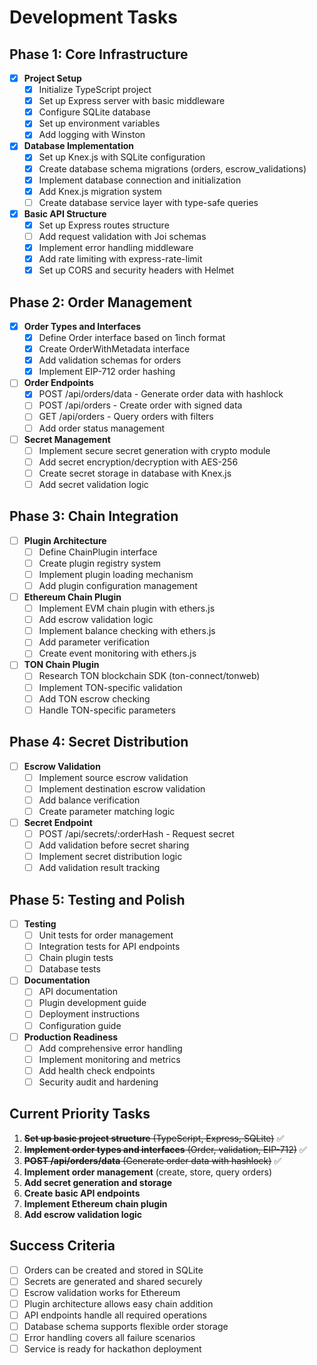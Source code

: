 # Development Tasks

## Phase 1: Core Infrastructure
- [x] **Project Setup**
  - [x] Initialize TypeScript project
  - [x] Set up Express server with basic middleware
  - [x] Configure SQLite database
  - [x] Set up environment variables
  - [x] Add logging with Winston

- [x] **Database Implementation**
  - [x] Set up Knex.js with SQLite configuration
  - [x] Create database schema migrations (orders, escrow_validations)
  - [x] Implement database connection and initialization
  - [x] Add Knex.js migration system
  - [ ] Create database service layer with type-safe queries

- [x] **Basic API Structure**
  - [x] Set up Express routes structure
  - [ ] Add request validation with Joi schemas
  - [x] Implement error handling middleware
  - [x] Add rate limiting with express-rate-limit
  - [x] Set up CORS and security headers with Helmet

## Phase 2: Order Management
- [x] **Order Types and Interfaces**
  - [x] Define Order interface based on 1inch format
  - [x] Create OrderWithMetadata interface
  - [x] Add validation schemas for orders
  - [x] Implement EIP-712 order hashing

- [ ] **Order Endpoints**
  - [x] POST /api/orders/data - Generate order data with hashlock
  - [ ] POST /api/orders - Create order with signed data
  - [ ] GET /api/orders - Query orders with filters
  - [ ] Add order status management

- [ ] **Secret Management**
  - [ ] Implement secure secret generation with crypto module
  - [ ] Add secret encryption/decryption with AES-256
  - [ ] Create secret storage in database with Knex.js
  - [ ] Add secret validation logic

## Phase 3: Chain Integration
- [ ] **Plugin Architecture**
  - [ ] Define ChainPlugin interface
  - [ ] Create plugin registry system
  - [ ] Implement plugin loading mechanism
  - [ ] Add plugin configuration management

- [ ] **Ethereum Chain Plugin**
  - [ ] Implement EVM chain plugin with ethers.js
  - [ ] Add escrow validation logic
  - [ ] Implement balance checking with ethers.js
  - [ ] Add parameter verification
  - [ ] Create event monitoring with ethers.js

- [ ] **TON Chain Plugin**
  - [ ] Research TON blockchain SDK (ton-connect/tonweb)
  - [ ] Implement TON-specific validation
  - [ ] Add TON escrow checking
  - [ ] Handle TON-specific parameters

## Phase 4: Secret Distribution
- [ ] **Escrow Validation**
  - [ ] Implement source escrow validation
  - [ ] Implement destination escrow validation
  - [ ] Add balance verification
  - [ ] Create parameter matching logic

- [ ] **Secret Endpoint**
  - [ ] POST /api/secrets/:orderHash - Request secret
  - [ ] Add validation before secret sharing
  - [ ] Implement secret distribution logic
  - [ ] Add validation result tracking

## Phase 5: Testing and Polish
- [ ] **Testing**
  - [ ] Unit tests for order management
  - [ ] Integration tests for API endpoints
  - [ ] Chain plugin tests
  - [ ] Database tests

- [ ] **Documentation**
  - [ ] API documentation
  - [ ] Plugin development guide
  - [ ] Deployment instructions
  - [ ] Configuration guide

- [ ] **Production Readiness**
  - [ ] Add comprehensive error handling
  - [ ] Implement monitoring and metrics
  - [ ] Add health check endpoints
  - [ ] Security audit and hardening

## Current Priority Tasks
1. ~~**Set up basic project structure** (TypeScript, Express, SQLite)~~ ✅
2. ~~**Implement order types and interfaces** (Order, validation, EIP-712)~~ ✅
3. ~~**POST /api/orders/data** (Generate order data with hashlock)~~ ✅
4. **Implement order management** (create, store, query orders)
5. **Add secret generation and storage**
6. **Create basic API endpoints**
7. **Implement Ethereum chain plugin**
8. **Add escrow validation logic**

## Success Criteria
- [ ] Orders can be created and stored in SQLite
- [ ] Secrets are generated and shared securely
- [ ] Escrow validation works for Ethereum
- [ ] Plugin architecture allows easy chain addition
- [ ] API endpoints handle all required operations
- [ ] Database schema supports flexible order storage
- [ ] Error handling covers all failure scenarios
- [ ] Service is ready for hackathon deployment 